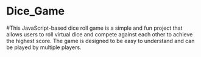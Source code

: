 # Dice_Game
#This JavaScript-based dice roll game is a simple and fun project that allows users to roll virtual dice and compete against each other to achieve the highest score. The game is designed to be easy to understand and can be played by multiple players.
